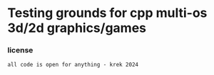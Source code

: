 # Testing grounds for cpp multi-os 3d/2d graphics/games

### license 

`all code is open for anything - krek 2024`

